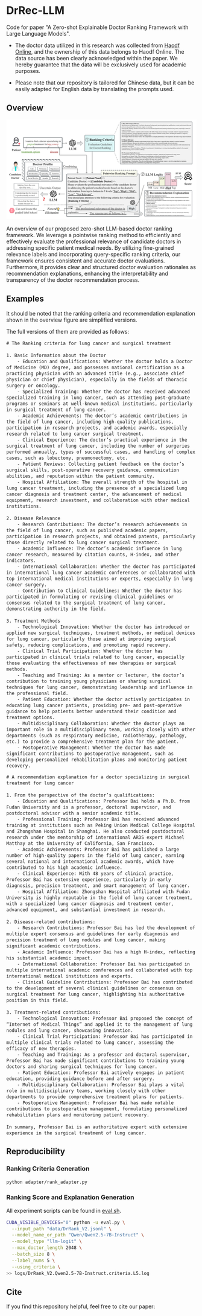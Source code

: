 # DrRec-LLM

Code for paper "A Zero-shot Explainable Doctor Ranking Framework with Large Language Models".

- The doctor data utilized in this research was collected from [Haodf Online](https://www.haodf.com), and the ownership of this data belongs to Haodf Online. 
The data source has been clearly acknowledged within the paper. 
We hereby guarantee that the data will be exclusively used for academic purposes.

- Please note that our repository is tailored for Chinese data, but it can be easily adapted for English data by translating the prompts used.

## Overview

![Overview of our propose LLM-based doctor ranking framework for doctor recommendation](figs/DrRec-LLM-framework.png)

An overview of our proposed zero-shot LLM-based doctor ranking framework. 
We leverage a pointwise ranking method to efficiently and effectively evaluate the professional relevance of candidate doctors in addressing specific patient medical needs. 
By utilizing fine-grained relevance labels and incorporating query-specific ranking criteria, our framework ensures consistent and accurate doctor evaluations. 
Furthermore, it provides clear and structured doctor evaluation rationales as recommendation explanations, enhancing the interpretability and transparency of the doctor recommendation process.

## Examples

It should be noted that the ranking criteria and recommendation explanation shown in the overview figure are simplified versions. 

The full versions of them are provided as follows:


```
# The Ranking criteria for lung cancer and surgical treatment

1. Basic Information about the Doctor
    - Education and Qualifications: Whether the doctor holds a Doctor of Medicine (MD) degree, and possesses national certification as a practicing physician with an advanced title (e.g., associate chief physician or chief physician), especially in the fields of thoracic surgery or oncology.
    - Specialized Training: Whether the doctor has received advanced specialized training in lung cancer, such as attending post-graduate programs or seminars at well-known medical institutions, particularly in surgical treatment of lung cancer.
    - Academic Achievements: The doctor’s academic contributions in the field of lung cancer, including high-quality publications, participation in research projects, and academic awards, especially research related to lung cancer surgical treatment.
    - Clinical Experience: The doctor’s practical experience in the surgical treatment of lung cancer, including the number of surgeries performed annually, types of successful cases, and handling of complex cases, such as lobectomy, pneumonectomy, etc.
    - Patient Reviews: Collecting patient feedback on the doctor’s surgical skills, post-operative recovery guidance, communication abilities, and reputation within the patient community.
    - Hospital Affiliation: The overall strength of the hospital in lung cancer treatment, including the presence of a specialized lung cancer diagnosis and treatment center, the advancement of medical equipment, research investment, and collaboration with other medical institutions.

2. Disease Relevance
    - Research Contributions: The doctor’s research achievements in the field of lung cancer, such as published academic papers, participation in research projects, and obtained patents, particularly those directly related to lung cancer surgical treatment.
    - Academic Influence: The doctor’s academic influence in lung cancer research, measured by citation counts, H-index, and other indicators.
    - International Collaboration: Whether the doctor has participated in international lung cancer academic conferences or collaborated with top international medical institutions or experts, especially in lung cancer surgery.
    - Contribution to Clinical Guidelines: Whether the doctor has participated in formulating or revising clinical guidelines or consensus related to the surgical treatment of lung cancer, demonstrating authority in the field.

3. Treatment Methods
    - Technological Innovation: Whether the doctor has introduced or applied new surgical techniques, treatment methods, or medical devices for lung cancer, particularly those aimed at improving surgical safety, reducing complications, and promoting rapid recovery.
    - Clinical Trial Participation: Whether the doctor has participated in clinical trials related to lung cancer, especially those evaluating the effectiveness of new therapies or surgical methods.
    - Teaching and Training: As a mentor or lecturer, the doctor’s contribution to training young physicians or sharing surgical techniques for lung cancer, demonstrating leadership and influence in the professional field.
    - Patient Education: Whether the doctor actively participates in educating lung cancer patients, providing pre- and post-operative guidance to help patients better understand their condition and treatment options.
    - Multidisciplinary Collaboration: Whether the doctor plays an important role in a multidisciplinary team, working closely with other departments (such as respiratory medicine, radiotherapy, pathology, etc.) to provide a comprehensive treatment plan for the patient.
    - Postoperative Management: Whether the doctor has made significant contributions to postoperative management, such as developing personalized rehabilitation plans and monitoring patient recovery.
```

```
# A recommendation explanation for a doctor specializing in surgical treatment for lung cancer

1. From the perspective of the doctor’s qualifications:
    - Education and Qualifications: Professor Bai holds a Ph.D. from Fudan University and is a professor, doctoral supervisor, and postdoctoral advisor with a senior academic title.
    - Professional Training: Professor Bai has received advanced training at institutions such as Peking Union Medical College Hospital and Zhongshan Hospital in Shanghai. He also conducted postdoctoral research under the mentorship of international ARDS expert Michael Matthay at the University of California, San Francisco.
    - Academic Achievements: Professor Bai has published a large number of high-quality papers in the field of lung cancer, earning several national and international academic awards, which have contributed to his high academic influence.
    - Clinical Experience: With 48 years of clinical practice, Professor Bai has extensive experience, particularly in early diagnosis, precision treatment, and smart management of lung cancer.
    - Hospital Affiliation: Zhongshan Hospital affiliated with Fudan University is highly reputable in the field of lung cancer treatment, with a specialized lung cancer diagnosis and treatment center, advanced equipment, and substantial investment in research.

2. Disease-related contributions:
    - Research Contributions: Professor Bai has led the development of multiple expert consensus and guidelines for early diagnosis and precision treatment of lung nodules and lung cancer, making significant academic contributions.
    - Academic Influence: Professor Bai has a high H-index, reflecting his substantial academic impact.
    - International Collaboration: Professor Bai has participated in multiple international academic conferences and collaborated with top international medical institutions and experts.
    - Clinical Guideline Contributions: Professor Bai has contributed to the development of several clinical guidelines or consensus on surgical treatment for lung cancer, highlighting his authoritative position in this field.

3. Treatment-related contributions:
    - Technological Innovation: Professor Bai proposed the concept of “Internet of Medical Things” and applied it to the management of lung nodules and lung cancer, showcasing innovation.
    - Clinical Trial Participation: Professor Bai has participated in multiple clinical trials related to lung cancer, assessing the efficacy of new therapies.
    - Teaching and Training: As a professor and doctoral supervisor, Professor Bai has made significant contributions to training young doctors and sharing surgical techniques for lung cancer.
    - Patient Education: Professor Bai actively engages in patient education, providing guidance before and after surgery.
    - Multidisciplinary Collaboration: Professor Bai plays a vital role in multidisciplinary teams, working closely with other departments to provide comprehensive treatment plans for patients.
    - Postoperative Management: Professor Bai has made notable contributions to postoperative management, formulating personalized rehabilitation plans and monitoring patient recovery.

In summary, Professor Bai is an authoritative expert with extensive experience in the surgical treatment of lung cancer.
```




## Reproducibility

### Ranking Criteria Generation

```bash
python adapter/rank_adapter.py
```

### Ranking Score and Explanation Generation
All experiment scripts can be found in [eval.sh](eval.sh).
```bash
CUDA_VISIBLE_DEVICES="0" python -u eval.py \
  --input_path "data/DrRank_V2.jsonl" \
  --model_name_or_path "Qwen/Qwen2.5-7B-Instruct" \
  --model_type "llm-logit" \
  --max_doctor_length 2048 \
  --batch_size 8 \
  --label_nums 5 \
  --using_criteria \
>> logs/DrRank_V2.Qwen2.5-7B-Instruct.criteria.L5.log
```

## Cite

If you find this repository helpful, feel free to cite our paper:
```latex

```
